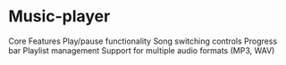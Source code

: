 # Music-player
Core Features Play/pause functionality Song switching controls Progress bar Playlist management Support for multiple audio formats (MP3, WAV)
